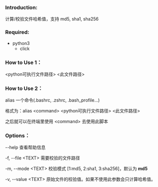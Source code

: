 ### Introduction:
计算/校验文件哈希值，支持 md5, sha1, sha256


### Required:
- python3
    - click


### How to Use 1：
\<python可执行文件路径> \<此文件路径>


### How to Use 2：
alias 一个命令(.bashrc, .zshrc, .bash_profile...)

格式为：alias \<command> \<python可执行文件路径> \<此文件路径>

之后就可以在终端里使用 \<command> 去使用此脚本


### Options：
--help 查看帮助信息

-f, --file \<TEXT>   需要校验的文件路径

-m, --mode \<TEXT>   校验模式 [1:md5, 2:sha1, 3:sha256]，默认为 **md5**

-v, --value \<TEXT>  原始文件的校验值。如果不使用此参数会只计算哈希值。
